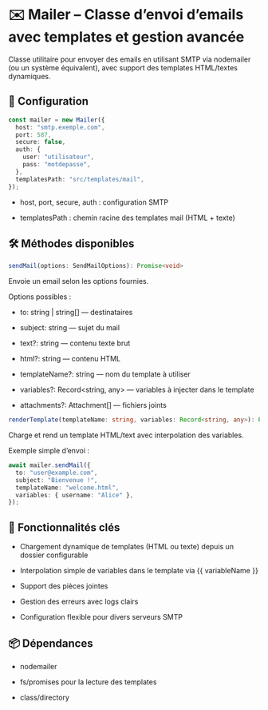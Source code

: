 # ✉️ Mailer – Classe d’envoi d’emails avec templates et gestion avancée

Classe utilitaire pour envoyer des emails en utilisant SMTP via nodemailer (ou un système équivalent), avec support des templates HTML/textes dynamiques.

## 📌 Configuration

```ts
const mailer = new Mailer({
  host: "smtp.exemple.com",
  port: 587,
  secure: false,
  auth: {
    user: "utilisateur",
    pass: "motdepasse",
  },
  templatesPath: "src/templates/mail",
});
```

- host, port, secure, auth : configuration SMTP

- templatesPath : chemin racine des templates mail (HTML + texte)

## 🛠️ Méthodes disponibles

```ts
sendMail(options: SendMailOptions): Promise<void>
```

Envoie un email selon les options fournies.

Options possibles :

- to: string | string[] — destinataires

- subject: string — sujet du mail

- text?: string — contenu texte brut

- html?: string — contenu HTML

- templateName?: string — nom du template à utiliser

- variables?: Record<string, any> — variables à injecter dans le template

- attachments?: Attachment[] — fichiers joints

```ts
renderTemplate(templateName: string, variables: Record<string, any>): Promise<string>
```

Charge et rend un template HTML/text avec interpolation des variables.

Exemple simple d’envoi :

```ts
await mailer.sendMail({
  to: "user@example.com",
  subject: "Bienvenue !",
  templateName: "welcome.html",
  variables: { username: "Alice" },
});
```

## 🎯 Fonctionnalités clés

- Chargement dynamique de templates (HTML ou texte) depuis un dossier configurable

- Interpolation simple de variables dans le template via {{ variableName }}

- Support des pièces jointes

- Gestion des erreurs avec logs clairs

- Configuration flexible pour divers serveurs SMTP

## 📦 Dépendances

- nodemailer

- fs/promises pour la lecture des templates

- class/directory
